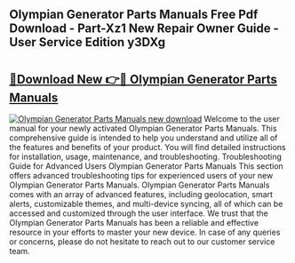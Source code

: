 ## Olympian Generator Parts Manuals Free Pdf Download - Part-Xz1 New Repair Owner Guide - User Service Edition y3DXg

# <h2><a href="http://bc77950.oget.top/?id=Olympian+Generator+Parts+Manuals">🔗Download New 👉🔴 Olympian Generator Parts Manuals</a></h2>

[![Olympian Generator Parts Manuals new download](https://i.imgur.com/5g1atiW.png)](http://bc77950.oget.top/?id=Olympian+Generator+Parts+Manuals)
Welcome to the user manual for your newly activated Olympian Generator Parts Manuals. This comprehensive guide is intended to help you understand and utilize all of the features and benefits of your product. You will find detailed instructions for installation, usage, maintenance, and troubleshooting. Troubleshooting Guide for Advanced Users Olympian Generator Parts Manuals This section offers advanced troubleshooting tips for experienced users of your new Olympian Generator Parts Manuals. Olympian Generator Parts Manuals comes with an array of advanced features, including geolocation, smart alerts, customizable themes, and multi-device syncing, all of which can be accessed and customized through the user interface. We trust that the Olympian Generator Parts Manuals has been a reliable and effective resource in your efforts to master your new device. In case of any queries or concerns, please do not hesitate to reach out to our customer service team.
